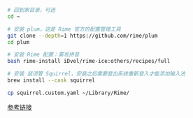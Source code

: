 ```bash
# 回到家目录，可选
cd ~

# 安装 plum，这是 Rime 官方的配置管理工具
git clone --depth=1 https://github.com/rime/plum
cd plum

# 安装 Rime 配置：雾凇拼音
bash rime-install iDvel/rime-ice:others/recipes/full

# 安装 鼠须管 Squirrel，安装之后需要登出系统重新登入才能添加输入法
brew install --cask squirrel

cp squirrel.custom.yaml ~/Library/Rime/
```

[参考链接](https://baiyun.me/rime-simple-tutorial)